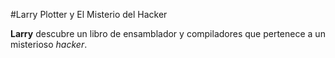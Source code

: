 #Larry Plotter y El Misterio del Hacker

**Larry** descubre un libro de ensamblador y compiladores que pertenece a un misterioso *hacker*.